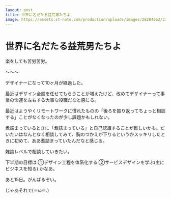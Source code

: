 ```yaml
---
layout: post
title: 世界に名だたる益荒男たちよ
image: https://assets.st-note.com/production/uploads/images/28284662/336ec6a57810587d2e90fbf91e33a424.jpg
---
```


# 世界に名だたる益荒男たちよ

楽をしても苦労苦労。

〜〜〜

デザイナーになって10ヶ月が経過した。

最近はデザイン全般を任せてもらうことが増えたけど、改めてデザイナーって事業の命運を左右する大事な役職だなと感じる。

最近はようやくリモートワークに慣れたものの「後ろを振り返ってちょっと相談する」ことがなくなったのが少し課題かもしれない。

煮詰まっているときに「煮詰まっている」と自己認識することが難しいかも。だいたいはなんとなく相談してみて、胸のつかえが下りるというかスッキリしたときに初めて、ああ煮詰まっていたんだなと感じる。

雑談レベルで相談していきたい。

下半期の目標は
①デザイン工程を体系化する
②サービスデザインを学ぶ(主にビジネスを知る)
かなあ。

あと15日。がんばるぞい。

じゃあそれで(＝ω＝.)